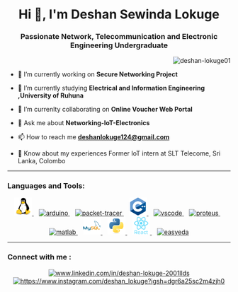 <h1 align="center">Hi 👋, I'm Deshan Sewinda Lokuge </h1>
<h3 align="center">Passionate Network, Telecommunication and Electronic Engineering  Undergraduate </h3>
<p align="right"> <img src="https://komarev.com/ghpvc/?username=deshan-lokuge01&label=Profile%20views&color=0e75b6&style=flat" alt="deshan-lokuge01" /> </p>

- 🔭 I’m currently working on **Secure Networking Project**

- 🌱 I’m currently studying **Electrical and Information Engineering ,University of Ruhuna**

- 👯 I’m currenlty collaborating on **Online Voucher Web Portal**

- 💬 Ask me about **Networking-IoT-Electronics**

- 📫 How to reach me **deshanlokuge124@gmail.com**

- 📄 Know about my experiences Former IoT intern at SLT Telecome, Sri Lanka, Colombo

- ---

<h3 align="left">Languages and Tools:</h3>
<p align="center">
  <a href="https://www.linux.org/" target="_blank" rel="noreferrer"> <img src="https://raw.githubusercontent.com/devicons/devicon/master/icons/linux/linux-original.svg" alt="linux" width="40" height="40"/> </a> &nbsp;&nbsp;
  <a href="https://www.arduino.cc/" target="_blank" rel="noreferrer"> <img src="https://cdn.worldvectorlogo.com/logos/arduino-1.svg" alt="arduino" width="40" height="40"/> </a> &nbsp;&nbsp;
  <a href="https://www.netacad.com/courses/packet-tracer" target="_blank" rel="noreferrer"> <img src="https://encrypted-tbn0.gstatic.com/images?q=tbn:ANd9GcTnqGEUjKrfygvyQz0GDF4aB1mDBMMHDzbexzgwmtfuPJ9Bhoye299QhIJUv_d3oZiuGeA&usqp=CAU" alt="packet-tracer" width="40" height="40"/> </a> &nbsp;&nbsp;
  <a href="https://www.w3schools.com/cpp/" target="_blank" rel="noreferrer"> <img src="https://raw.githubusercontent.com/devicons/devicon/master/icons/cplusplus/cplusplus-original.svg" alt="cplusplus" width="40" height="40"/> </a> &nbsp;&nbsp;
  <a href="https://code.visualstudio.com/" target="_blank" rel="noreferrer"> <img src="https://upload.wikimedia.org/wikipedia/commons/9/9a/Visual_Studio_Code_1.35_icon.svg" alt="vscode" width="40" height="40"/> </a> &nbsp;&nbsp;
  <a href="https://www.labcenter.com/" target="_blank" rel="noreferrer"> <img src="https://www.labcenter.com/images/logo.png" alt="proteus" width="40" height="40"/> </a> &nbsp;&nbsp;
  <a href="https://www.mathworks.com/" target="_blank" rel="noreferrer"> <img src="https://upload.wikimedia.org/wikipedia/commons/2/21/Matlab_Logo.png" alt="matlab" width="40" height="40"/> </a> &nbsp;&nbsp;
  <a href="https://www.mysql.com/" target="_blank" rel="noreferrer"> <img src="https://raw.githubusercontent.com/devicons/devicon/master/icons/mysql/mysql-original-wordmark.svg" alt="mysql" width="40" height="40"/> </a> &nbsp;&nbsp;
  <a href="https://www.python.org" target="_blank" rel="noreferrer"> <img src="https://raw.githubusercontent.com/devicons/devicon/master/icons/python/python-original.svg" alt="python" width="40" height="40"/> </a> &nbsp;&nbsp;
  <a href="https://reactjs.org/" target="_blank" rel="noreferrer"> <img src="https://raw.githubusercontent.com/devicons/devicon/master/icons/react/react-original-wordmark.svg" alt="react" width="40" height="40"/> </a> &nbsp;&nbsp;
  <a href="https://easyeda.com/" target="_blank" rel="noreferrer"> <img src="https://encrypted-tbn0.gstatic.com/images?q=tbn:ANd9GcREOGmCZrl488QSz7NV3sJRzvwwYErTzKn2Rw&s" alt="easyeda" width="40" height="40"/> </a>
</p>

---
<h3 align="left">Connect with me :</h3>
<p align="center">
<a href="https://linkedin.com/in/www.linkedin.com/in/deshan-lokuge-2001llds" target="blank"><img align="center" src="https://raw.githubusercontent.com/rahuldkjain/github-profile-readme-generator/master/src/images/icons/Social/linked-in-alt.svg" alt="www.linkedin.com/in/deshan-lokuge-2001llds" height="30" width="40" /></a> <a href="https://instagram.com/https://www.instagram.com/deshan_lokuge?igsh=dgr6a25sc2m4zjh0" target="blank"><img align="center" src="https://raw.githubusercontent.com/rahuldkjain/github-profile-readme-generator/master/src/images/icons/Social/instagram.svg" alt="https://www.instagram.com/deshan_lokuge?igsh=dgr6a25sc2m4zjh0" height="30" width="40" /></a>
</p>
